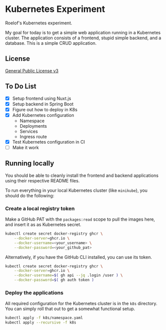 # Kubernetes Experiment

Roelof's Kubernetes experiment.

My goal for today is to get a simple web application running in a Kubernetes
cluster.
The application consists of a frontend, stupid simple backend, and a database.
This is a simple CRUD application.

## License

[General Public License v3](LICENSE)

## To Do List

- [x] Setup frontend using Nuxt.js
- [x] Setup backend in Spring Boot
- [x] Figure out how to deploy in K8s
- [x] Add Kubernetes configuration
  - Namespace
  - Deployments
  - Services
  - Ingress route
- [x] Test Kubernetes configuration in CI
- [ ] Make it work

## Running locally

You should be able to cleanly install the frontend and backend applications
using their respective README files.

To run everything in your local Kubernetes cluster (like `minikube`), you should
do the following:

### Create a local registry token

Make a GitHub PAT with the `packages:read` scope to pull the images here, and
insert it as as Kubernetes secret.

```bash
kubectl create secret docker-registry ghcr \
    --docker-server=ghcr.io \
    --docker-username=<your_username> \
    --docker-password=<your_github_pat>
```

Alternatively, if you have the GitHub CLI installed, you can use its token.

```bash
kubectl create secret docker-registry ghcr \
    --docker-server=ghcr.io \
    --docker-username=$( gh api --jq .login /user ) \
    --docker-password=$( gh auth token )
```

### Deploy the applications

All required configuration for the Kubernetes cluster is in the `k8s` directory.
You can simply roll that out to get a somewhat functional setup.

```bash
kubectl apply -f k8s/namespace.yaml
kubectl apply --recursive -f k8s
```
